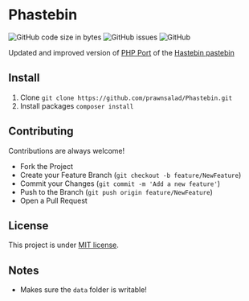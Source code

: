Phastebin
=========

![GitHub code size in bytes](https://img.shields.io/github/languages/code-size/kalucky0/Phastebin)
![GitHub issues](https://img.shields.io/github/issues-raw/kalucky0/Phastebin)
![GitHub](https://img.shields.io/github/license/kalucky0/Phastebin)

Updated and improved version of [PHP Port](https://github.com/prawnsalad/Phastebin) of the [Hastebin pastebin](https://github.com/seejohnrun/haste-server)

## Install

1. Clone `git clone https://github.com/prawnsalad/Phastebin.git`
2. Install packages `composer install`

## Contributing

Contributions are always welcome!

- Fork the Project
- Create your Feature Branch (`git checkout -b feature/NewFeature`)
- Commit your Changes (`git commit -m 'Add a new feature'`)
- Push to the Branch (`git push origin feature/NewFeature`)
- Open a Pull Request

## License
This project is under [MIT license](https://github.com/kalucky0/Phastebin/blob/master/LICENSE.md).

## Notes
* Makes sure the `data` folder is writable!
